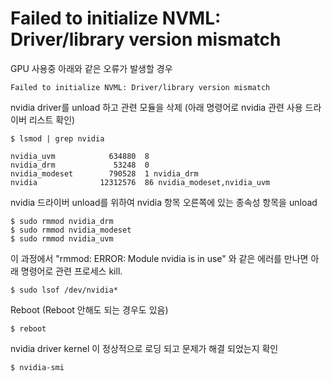 # Failed to initialize NVML: Driver/library version mismatch

GPU 사용중 아래와 같은 오류가 발생할 경우

~~~
Failed to initialize NVML: Driver/library version mismatch
~~~

nvidia driver를 unload 하고 관련 모듈을 삭제 (아래 명령어로 nvidia 관련 사용 드라이버 리스트 확인)

~~~
$ lsmod | grep nvidia

nvidia_uvm            634880  8
nvidia_drm             53248  0
nvidia_modeset        790528  1 nvidia_drm
nvidia              12312576  86 nvidia_modeset,nvidia_uvm
~~~

nvidia 드라이버 unload를 위하여 nvidia 항목 오른쪽에 있는 종속성 항목을 unload

~~~
$ sudo rmmod nvidia_drm
$ sudo rmmod nvidia_modeset
$ sudo rmmod nvidia_uvm
~~~

이 과정에서 "rmmod: ERROR: Module nvidia is in use" 와 같은 에러를 만나면 아래 명령어로 관련 프로세스 kill.

~~~
$ sudo lsof /dev/nvidia*
~~~

Reboot (Reboot 안해도 되는 경우도 있음)

~~~
$ reboot
~~~

nvidia driver kernel 이 정상적으로 로딩 되고 문제가 해결 되었는지 확인

~~~
$ nvidia-smi
~~~

